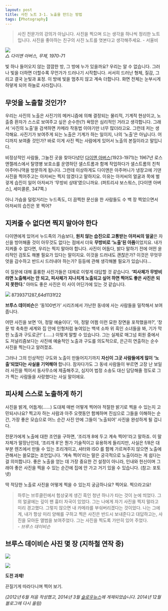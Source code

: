 ```yaml
---
layout: post
title: 사진 노트 3-1. 노출을 만드는 방법
tags: [Photography] 
---
```


> 사진 전문가의 강의가 아닙니다. 사진을 찍으며 드는 생각을 하나씩 정리한 노트입니다. 사진을 좋아하는 친구의 사진 노트를 엿본다고 생각해주세요. - 서울비

![](https://lh4.googleusercontent.com/-p0Ji-nBB-ZM/VI5KuW8AoeI/AAAAAAABTrY/NBEndbBSFj4/s0/01.jpg)   
*△ 다이앤 아버스, 무제, 1970-71*

빛 하나 들어오지 않는 깜깜한 방, 그 방에 누가 있을까요? 우리는 알 수 없습니다. 그러나 빛을 더하면 더할수록 무언가가 드러나기 시작합니다. 서서히 드러난 형체, 질감, 그리고 결국 눈빛과 표정. 이 방에 빛을 멈추지 않고 계속 더합니다. 화면 전체는 눈부시게 하얗게 되어 하늘로 사라집니다.

## 무엇을 노출할 것인가?

우리는 사진의 노출은 사진기의 메커니즘에 의해 결정되는 물리적, 기계적 현상이고, 노출증 환자가 스스로 보여주고 싶은 순수한(?) 욕망은 심리적인 거라고 생각합니다. 그래서 ‘사진의 노출’을 검색하면 카메라 작동법 이야기만 너무 많더라고요. 그런데 저는 생각해요. 사진기가 보여주게 되는 노출은 기계가 하는 일이지, 나의 ‘노출’은 아닙니다. 어디까지 보여줄 것인가? 바로 이게 사진 찍는 사람에게 있어서 노출의 본질이라고 말입니다.

비정상적인 사람들, 그늘진 곳을 찾아다녔던 [다이앤 아버스](http://www.wikiwand.com/ko/%EB%8B%A4%EC%9D%B4%EC%95%88_%EC%95%84%EB%B2%84%EC%8A%A4)(1923-1971)는 1967년 로스앤젤레스에서 탈영병 보호소를 운영하던 샐스트롬과 함께 작업하다가 샐스트롬의 친척 아주머니댁을 방문하게 됩니다. 그런데 이상하게도 다이앤은 아주머니가 냉장고에 기댄 사진을 찍어주고는 아저씨는 찍지 않겠다고 말하지요. 이유는 아저씨의 얼굴과 목에 벌겋게 습진이 일어 아저씨가 ‘무방비 상태’였으니까요. (퍼트리샤 보스워스, [다이앤 아버스], 세미콜론, 347쪽.)

아니 가슴을 덜렁거리는 누드족도, 더 끔찍한 문신을 한 사람들도 수 백 장 찍었으면서 아저씨의 습진은 못 찍어?

## 지켜줄 수 없다면 찍지 말아야 한다

다이앤에게 있어서 누드족의 가슴보다, **원치 않는 습진으로 고통받는 아저씨의 얼굴**은 자신을 방어해줄 것이 아무것도 없다는 점에서 더욱 **무방비로 ‘노출’된 아픔**이었지요. 내가 지켜줄 수 없다면, 우리는 찍지 말아야 합니다. 사진이 어둡다, 밝다 말하기 전에 어떤 윤리적인 검토도 해볼 필요가 있다는 말이지요. 이것을 드러내도 괜찮은가? 이것은 무엇무엇을 감수하고 반드시 드러내야 하는가? 등등에 관해 생각해볼 필요가 있습니다…

이 질문에 대해 훌륭한 사진가들은 대체로 이렇게 대답할 것 같습니다. **‘피사체가 무방비라면 노출해서는 안 되고, 피사체가 지나치게 노출되고 싶어 하면 찍어도 좋은 사진은 되지 못한다.’** 아마도 좋은 사진은 이 사이 어딘가에 있는 것 같습니다.

![](https://lh4.googleusercontent.com/-Xoo6ytpZUYE/VI5Kzq3DF7I/AAAAAAABTrg/DVu3-_pk5Iw/s0/02.jpg)
8739371287_64d1131f22

**브루스 데이비슨**은 ‘동100번가’ 시리즈에서 가난한 동네에 사는 사람들을 밀착해서 보여줍니다.

어떤 사진을 보면 ‘아, 정말 예술이다’, ‘아, 정말 어쩜 이런 묘한 장면을 포착했을까?’, ‘창문 밖 축축한 세계와 집 안에 인형처럼 놓여있는 백색 소파 위 흑인 소녀들을 봐, 기가 막힌 노출과 구도로군!’ (……) 이렇게 말할 수 있습니다. 그는 실제로 매그넘 회원 중에서도 저널리즘보다는 사진에 예술적인 노출과 구도를 의도적으로, 은근히 연출하는 순수 사진을 찍는다고 알려졌죠.

그러나 그의 인상적인 구도와 노출이 만들어지기까지 **자신이 그곳 사람들에게 많이 ‘노출’되었다는 사실을 기억해야** 합니다. 잠자다가도 그 동네 사람들이 부르면 고장 난 보일러 사진을 찍어서 동사무소에 제출해주고, 심지어 법정 소송도 대신 담당해줄 정도로 그가 찍는 사람들을 사랑했다는 사실 말이에요.

## 피사체 스스로 노출하게 하기

사진을 밝게, 어둡게(……) 도대체 매번 어떻게 찍어야 적절한 밝기로 찍을 수 있는지 고민되시나요? 찍고자 하는 사람과 아주 오랫동안 함께하며 진심으로 그들을 이해하는 순간, 가장 좋은 모습으로 어느 순간 사진 안에 그들이 ‘노출되어’ 사진을 완성하게 될 겁니다.

전문가에게 노출에 대한 조언을 구하면, ‘조리개 8에 두고 계속 찍어!’라고 말하죠. 이 말 자체가 말장난인데, ‘조리개 8’은 뭔가 기술적이고 유용하게 들리지만, 사실은  f/8은 대부분 렌즈에서 만들 수 있는 조리개이고, 셔터와 ISO 를 함께 가르쳐주지 않으면 노출에 관해서는 쓸모없는 조언입니다. ‘계속 찍어’라는 말은 궁극적으로 노출이라는 게 쉽다는 걸 의미합니다. 좋은 노출을 얻는 데 가장 중요한 건 설정이 아니라, 인내와 헌신이며 그래야 좋은 사진을 찍을 수 있는 순간에 집에 안 가고 거기 있을 수 있습니다. (참고: 포토넷)

딱 적당한 노출로 사진을 어떻게 찍을 수 있는지 궁금하나요?
찍어요. 찍으라고요!

> 하루는 브루클린에서 험상궂게 생긴 흑인 청년 하나가 타는 것이 눈에 띄었다. 그의 얼굴에는 깊이 팬 흉터 자국이 있었다. 그는 나에게 자기 사진을 찍지 말라고 미리 경고했다. 그렇지 않으면 내 카메라를 부숴버리겠다는 것이었다. 나는 그에게, 내가 항상 미리 양해를 구하고 찍은 사진은 반드시 보내준다고 대답하고는, 사진을 모아둔 앨범을 보여주었다. 그는 사진을 찍도록 가만히 있어 주었다.   
*\- 브루스 데이비슨*

## 브루스 데이비슨 사진 몇 장 (지하철 연작 중)

![](https://lh4.googleusercontent.com/-CvjABtFKbZU/VI5K2EcNAWI/AAAAAAABTro/plniN5xFIJs/s0/03.jpg)   


![](https://lh4.googleusercontent.com/-zOvvEYZTkFM/VI5K8JPxgZI/AAAAAAABTrw/dPa25Peguvk/s0/04.jpg)


**도전 과제!**

끈질기게 따라다니며 찍어 보기.

*(2012년 6월 처음 작성했고, 2014년 3월 [슬로우뉴스](http://slownews.kr/22245)에 게재되었습니다. 2014년 12월 블로그에 다시 올림)*
